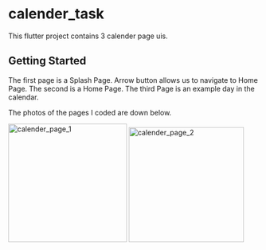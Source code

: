 # calender_task

This flutter project contains 3 calender page uis.

## Getting Started

The first page is a Splash Page. Arrow button allows us to navigate to Home Page.
The second is a Home Page.
The third Page is an example day in the calendar.

The photos of the pages I coded are down below.

<img width="238" alt="calender_page_1" src="https://github.com/zeynepbetulhos/calender_task/assets/124428758/34794e67-42b7-4a6f-8e0b-ba5eefde43f1">

<img width="231" alt="calender_page_2" src="https://github.com/zeynepbetulhos/calender_task/assets/124428758/488c12c5-ad88-4fea-b503-f78b1834044d">

